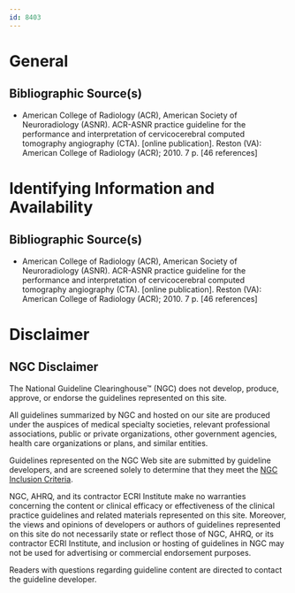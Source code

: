 ```yaml
---
id: 8403
---
```


# General

## Bibliographic Source(s)

- American College of Radiology (ACR), American Society of Neuroradiology (ASNR). ACR-ASNR practice guideline for the performance and interpretation of cervicocerebral computed tomography angiography (CTA). [online publication]. Reston (VA): American College of Radiology (ACR); 2010. 7 p. [46 references]

# Identifying Information and Availability

## Bibliographic Source(s)

- American College of Radiology (ACR), American Society of Neuroradiology (ASNR). ACR-ASNR practice guideline for the performance and interpretation of cervicocerebral computed tomography angiography (CTA). [online publication]. Reston (VA): American College of Radiology (ACR); 2010. 7 p. [46 references]

# Disclaimer

## NGC Disclaimer

The National Guideline Clearinghouse™ (NGC) does not develop, produce, approve, or endorse the guidelines represented on this site.

All guidelines summarized by NGC and hosted on our site are produced under the auspices of medical specialty societies, relevant professional associations, public or private organizations, other government agencies, health care organizations or plans, and similar entities.

Guidelines represented on the NGC Web site are submitted by guideline developers, and are screened solely to determine that they meet the [NGC Inclusion Criteria](/help-and-about/summaries/inclusion-criteria).

NGC, AHRQ, and its contractor ECRI Institute make no warranties concerning the content or clinical efficacy or effectiveness of the clinical practice guidelines and related materials represented on this site. Moreover, the views and opinions of developers or authors of guidelines represented on this site do not necessarily state or reflect those of NGC, AHRQ, or its contractor ECRI Institute, and inclusion or hosting of guidelines in NGC may not be used for advertising or commercial endorsement purposes.

Readers with questions regarding guideline content are directed to contact the guideline developer.

